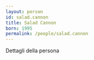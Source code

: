 ```yaml
---
layout: person
id: salad.cannon
title: Salad Cannon
born: 1995
permalink: /people/salad.cannon
---
```


Dettagli della persona 